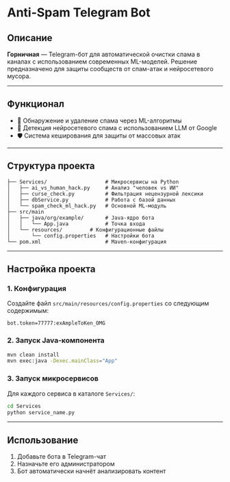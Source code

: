 # Anti-Spam Telegram Bot

## Описание
**Горничная** — Telegram-бот для автоматической очистки спама в каналах с использованием современных ML-моделей. Решение предназначено для защиты сообществ от спам-атак и нейросетевого мусора.

---

## Функционал
- 🧹 Обнаружение и удаление спама через ML-алгоритмы
- 👾 Детекция нейросетевого спама с использованием LLM от Google
- 🛡 Система кеширования для защиты от массовых атак

---

## Структура проекта
```
├── Services/                   # Микросервисы на Python
│   ├── ai_vs_human_hack.py     # Анализ "человек vs ИИ"
│   ├── curse_check.py          # Фильтрация нецензурной лексики
│   ├── dbService.py            # Работа с базой данных
│   └── spam_check_ml_hack.py   # Основной ML-модуль
├── src/main
│   ├── java/org/example/       # Java-ядро бота
│   │   └── App.java            # Точка входа
│   └── resources/         # Конфигурационные файлы
│       └── config.properties   # Настройки бота
└── pom.xml                     # Maven-конфигурация
```

---

## Настройка проекта

### 1. Конфигурация
Создайте файл `src/main/resources/config.properties` со следующим содержимым:
```properties
bot.token=77777:exAmpleToKen_OMG
```

### 2. Запуск Java-компонента
```bash
mvn clean install
mvn exec:java -Dexec.mainClass="App"
```

### 3. Запуск микросервисов
Для каждого сервиса в каталоге `Services/`:
```bash
cd Services
python service_name.py
```

---

## Использование
1. Добавьте бота в Telegram-чат
2. Назначьте его администратором
3. Бот автоматически начнёт анализировать контент